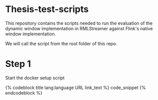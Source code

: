 # Thesis-test-scripts

This repository contains the scripts needed to run 
the evaluation of the dynamic window implementation 
in RMLStreamer against Flink's native window implementation. 


We will call the script from the root folder of this repo. 

# Step 1 

Start the docker setup script

{% codeblock title lang:language URL link_text %}
code_snippet
{% endcodeblock %}
